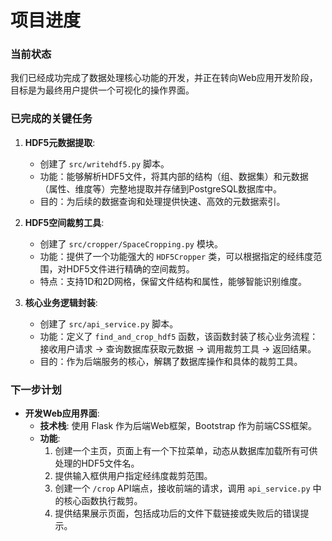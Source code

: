 # 项目进度

### 当前状态

我们已经成功完成了数据处理核心功能的开发，并正在转向Web应用开发阶段，目标是为最终用户提供一个可视化的操作界面。

### 已完成的关键任务

1.  **HDF5元数据提取**: 
    - 创建了 `src/writehdf5.py` 脚本。
    - 功能：能够解析HDF5文件，将其内部的结构（组、数据集）和元数据（属性、维度等）完整地提取并存储到PostgreSQL数据库中。
    - 目的：为后续的数据查询和处理提供快速、高效的元数据索引。

2.  **HDF5空间裁剪工具**:
    - 创建了 `src/cropper/SpaceCropping.py` 模块。
    - 功能：提供了一个功能强大的 `HDF5Cropper` 类，可以根据指定的经纬度范围，对HDF5文件进行精确的空间裁剪。
    - 特点：支持1D和2D网格，保留文件结构和属性，能够智能识别维度。

3.  **核心业务逻辑封装**:
    - 创建了 `src/api_service.py` 脚本。
    - 功能：定义了 `find_and_crop_hdf5` 函数，该函数封装了核心业务流程：接收用户请求 -> 查询数据库获取元数据 -> 调用裁剪工具 -> 返回结果。
    - 目的：作为后端服务的核心，解耦了数据库操作和具体的裁剪工具。

### 下一步计划

- **开发Web应用界面**:
    - **技术栈**: 使用 Flask 作为后端Web框架，Bootstrap 作为前端CSS框架。
    - **功能**:
        1.  创建一个主页，页面上有一个下拉菜单，动态从数据库加载所有可供处理的HDF5文件名。
        2.  提供输入框供用户指定经纬度裁剪范围。
        3.  创建一个 `/crop` API端点，接收前端的请求，调用 `api_service.py` 中的核心函数执行裁剪。
        4.  提供结果展示页面，包括成功后的文件下载链接或失败后的错误提示。
